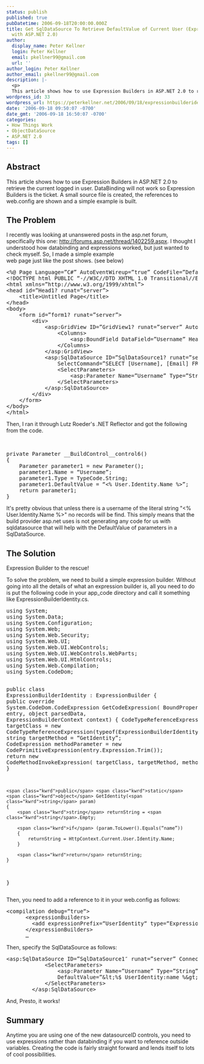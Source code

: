 ```yaml
---
status: publish
published: true
pubDatetime: 2006-09-18T20:00:00.000Z
title: Get SqlDataSource To Retrieve DefaultValue of Current User (ExpressionBuilder
  with ASP.NET 2.0)
author:
  display_name: Peter Kellner
  login: Peter Kellner
  email: pkellner99@gmail.com
  url: ''
author_login: Peter Kellner
author_email: pkellner99@gmail.com
description: |-
  <p>
  This article shows how to use Expression Builders in ASP.NET 2.0 to retrieve the current logged in user.  DataBinding will not work so Expression Builders is the ticket.  A small source file is created, the refernces to web.config are shown and a simple example is built.</p>
wordpress_id: 33
wordpress_url: https://peterkellner.net/2006/09/18/expressionbuilderidentity/
date: '2006-09-18 09:50:07 -0700'
date_gmt: '2006-09-18 16:50:07 -0700'
categories:
- How Things Work
- ObjectDataSource
- ASP.NET 2.0
tags: []
---
```

<h2>Abstract</h2>
<p>This article shows how to use Expression Builders in ASP.NET 2.0 to retrieve the current logged in user. DataBinding will not work so Expression Builders is the ticket. A small source file is created, the references to web.config are shown and a simple example is built.</p>
<h2>The Problem</h2>
<p>I recently was looking at unanswered posts in the asp.net forum, specifically this one: <a href="http://forums.asp.net/thread/1402259.aspx">http://forums.asp.net/thread/1402259.aspx</a>. I thought I     <br />understood how databinding and expressions worked, but just wanted to check myself. So, I made a simple example     <br />web page just like the post shows. (see below)</p>
<p> <!--more-->
<pre class="csharpcode"><span class="asp">&lt;%@ Page Language=”C#” AutoEventWireup=”true” CodeFile=”Default.aspx.cs” Inherits=”_Default” %&gt;</span>
<span class="kwrd">&lt;!</span><span class="html">DOCTYPE</span> <span class="attr">html</span> <span class="attr">PUBLIC</span> “<span class="attr">-</span>//<span class="attr">W3C</span>//<span class="attr">DTD</span> <span class="attr">XHTML</span> <span class="attr">1</span>.<span class="attr">0</span> <span class="attr">Transitional</span>//<span class="attr">EN</span>” “<span class="attr">http:</span>//<span class="attr">www</span>.<span class="attr">w3</span>.<span class="attr">org</span>/<span class="attr">TR</span>/<span class="attr">xhtml1</span>/<span class="attr">DTD</span>/<span class="attr">xhtml1-transitional</span>.<span class="attr">dtd</span>”<span class="kwrd">&gt;</span>
<span class="kwrd">&lt;</span><span class="html">html</span> <span class="attr">xmlns</span>=”<span class="attr">http:</span>//<span class="attr">www</span>.<span class="attr">w3</span>.<span class="attr">org</span>/<span class="attr">1999</span>/<span class="attr">xhtml</span>”<span class="kwrd">&gt;</span>
<span class="kwrd">&lt;</span><span class="html">head</span> <span class="attr">id</span>=”<span class="attr">Head1</span>? <span class="attr">runat</span>=”<span class="attr">server</span>”<span class="kwrd">&gt;</span>
    <span class="kwrd">&lt;</span><span class="html">title</span><span class="kwrd">&gt;</span>Untitled Page<span class="kwrd">&lt;/</span><span class="html">title</span><span class="kwrd">&gt;</span>
<span class="kwrd">&lt;/</span><span class="html">head</span><span class="kwrd">&gt;</span>
<span class="kwrd">&lt;</span><span class="html">body</span><span class="kwrd">&gt;</span>
    <span class="kwrd">&lt;</span><span class="html">form</span> <span class="attr">id</span>=”<span class="attr">form1</span>? <span class="attr">runat</span>=”<span class="attr">server</span>”<span class="kwrd">&gt;</span>
        <span class="kwrd">&lt;</span><span class="html">div</span><span class="kwrd">&gt;</span>
            <span class="kwrd">&lt;</span><span class="html">asp:GridView</span> <span class="attr">ID</span>=”<span class="attr">GridView1</span>? <span class="attr">runat</span>=”<span class="attr">server</span>” <span class="attr">AutoGenerateColumns</span>=”<span class="attr">False</span>” <span class="attr">DataSourceID</span>=”<span class="attr">SqlDataSource1</span>?<span class="kwrd">&gt;</span>
                <span class="kwrd">&lt;</span><span class="html">Columns</span><span class="kwrd">&gt;</span>
                    <span class="kwrd">&lt;</span><span class="html">asp:BoundField</span> <span class="attr">DataField</span>=”<span class="attr">Username</span>” <span class="attr">HeaderText</span>=”<span class="attr">Username</span>” <span class="attr">SortExpression</span>=”<span class="attr">Username</span>” <span class="kwrd">/&gt;</span>
                <span class="kwrd">&lt;/</span><span class="html">Columns</span><span class="kwrd">&gt;</span>
            <span class="kwrd">&lt;/</span><span class="html">asp:GridView</span><span class="kwrd">&gt;</span>
            <span class="kwrd">&lt;</span><span class="html">asp:SqlDataSource</span> <span class="attr">ID</span>=”<span class="attr">SqlDataSource1</span>? <span class="attr">runat</span>=”<span class="attr">server</span>” <span class="attr">ConnectionString</span>=”&amp;<span class="attr">lt</span>;%$ <span class="attr">ConnectionStrings:CodeCampSV06</span> %&amp;<span class="attr">gt</span>;“
                <span class="attr">SelectCommand</span>=”<span class="attr">SELECT</span> [<span class="attr">Username</span>], [<span class="attr">Email</span>] <span class="attr">FROM</span> [<span class="attr">Attendees</span>] <span class="attr">WHERE</span> ([<span class="attr">Username</span>] = @<span class="attr">Username</span>)”<span class="kwrd">&gt;</span>
                <span class="kwrd">&lt;</span><span class="html">SelectParameters</span><span class="kwrd">&gt;</span>
                    <span class="kwrd">&lt;</span><span class="html">asp:Parameter</span> <span class="attr">Name</span>=”<span class="attr">Username</span>” <span class="attr">Type</span>=”<span class="attr">String</span>” <span class="attr">DefaultValue</span>=”&amp;<span class="attr">lt</span>;% <span class="attr">User</span>.<span class="attr">Identity</span>.<span class="attr">Name</span> %&amp;<span class="attr">gt</span>;“  <span class="kwrd">/&gt;</span>
                <span class="kwrd">&lt;/</span><span class="html">SelectParameters</span><span class="kwrd">&gt;</span>
            <span class="kwrd">&lt;/</span><span class="html">asp:SqlDataSource</span><span class="kwrd">&gt;</span>
        <span class="kwrd">&lt;/</span><span class="html">div</span><span class="kwrd">&gt;</span>
    <span class="kwrd">&lt;/</span><span class="html">form</span><span class="kwrd">&gt;</span>
<span class="kwrd">&lt;/</span><span class="html">body</span><span class="kwrd">&gt;</span>
<span class="kwrd">&lt;/</span><span class="html">html</span><span class="kwrd">&gt;</span></pre>
<p>Then, I ran it through Lutz Roeder's .NET Reflector and got the following from the code.</p>
<p><!-- code formatted by http://manoli.net/csharpformat/ --><br />
<style type="text/css">
<p>.csharpcode, .csharpcode pre<br />
{<br />
	font-size: small;<br />
	color: black;<br />
	font-family: consolas, "Courier New", courier, monospace;<br />
	background-color: #ffffff;<br />
	/*white-space: pre;*/<br />
}</p>
<p>.csharpcode pre { margin: 0em; }</p>
<p>.csharpcode .rem { color: #008000; }</p>
<p>.csharpcode .kwrd { color: #0000ff; }</p>
<p>.csharpcode .str { color: #006080; }</p>
<p>.csharpcode .op { color: #0000c0; }</p>
<p>.csharpcode .preproc { color: #cc6633; }</p>
<p>.csharpcode .asp { background-color: #ffff00; }</p>
<p>.csharpcode .html { color: #800000; }</p>
<p>.csharpcode .attr { color: #ff0000; }</p>
<p>.csharpcode .alt<br />
{<br />
	background-color: #f4f4f4;<br />
	width: 100%;<br />
	margin: 0em;<br />
}</p>
<p>.csharpcode .lnum { color: #606060; }</style>
<pre class="csharpcode"><span class="kwrd">private</span> Parameter __BuildControl__control6()
{
    Parameter parameter1 = <span class="kwrd">new</span> Parameter();
    parameter1.Name = “Username”;
    parameter1.Type = TypeCode.String;
    parameter1.DefaultValue = “&lt;% User.Identity.Name %&gt;”;
    <span class="kwrd">return</span> parameter1;
}</pre>
<p>It's pretty obvious that unless there is a username of the literal string &quot;&lt;% User.Identity.Name %&gt;&quot; no records will be find. This simply means that the build provider asp.net uses is not generating any code for us with sqldatasource that will help with the DefaultValue of parameters in a SqlDataSource.</p>
<h2>The Solution</h2>
<p>Expression Builder to the rescue!</p>
<p>To solve the problem, we need to build a simple expression builder. Without going into all the details of what an expression builder is, all you need to do is put the following code in your app_code directory and call it something like ExpressionBuilderIdentity.cs.</p>
<pre class="csharpcode"><span class="kwrd">using</span> System;
<span class="kwrd">using</span> System.Data;
<span class="kwrd">using</span> System.Configuration;
<span class="kwrd">using</span> System.Web;
<span class="kwrd">using</span> System.Web.Security;
<span class="kwrd">using</span> System.Web.UI;
<span class="kwrd">using</span> System.Web.UI.WebControls;
<span class="kwrd">using</span> System.Web.UI.WebControls.WebParts;
<span class="kwrd">using</span> System.Web.UI.HtmlControls;
<span class="kwrd">using</span> System.Web.Compilation;
<span class="kwrd">using</span> System.CodeDom;
 
<span class="kwrd">public</span> <span class="kwrd">class</span> ExpressionBuilderIdentity : ExpressionBuilder
{
    <span class="kwrd">public</span> <span class="kwrd">override</span> System.CodeDom.CodeExpression GetCodeExpression(
        BoundPropertyEntry entry, <span class="kwrd">object</span> parsedData, ExpressionBuilderContext context)
    {
        CodeTypeReferenceExpression targetClass =
            <span class="kwrd">new</span> CodeTypeReferenceExpression(<span class="kwrd">typeof</span>(ExpressionBuilderIdentity));
        <span class="kwrd">string</span> targetMethod = “GetIdentity”;
        CodeExpression methodParameter =
            <span class="kwrd">new</span> CodePrimitiveExpression(entry.Expression.Trim());
        <span class="kwrd">return</span> <span class="kwrd">new</span> CodeMethodInvokeExpression(
            targetClass, targetMethod, methodParameter);
    }
 
    <span class="kwrd">public</span> <span class="kwrd">static</span> <span class="kwrd">object</span> GetIdentity(<span class="kwrd">string</span> param)
    {
        <span class="kwrd">string</span> returnString = <span class="kwrd">string</span>.Empty;
 
        <span class="kwrd">if</span> (param.ToLower().Equals(“name”))
        {
            returnString = HttpContext.Current.User.Identity.Name;
        }
 
        <span class="kwrd">return</span> returnString;
    }
}</pre>
<p>Then, you need to add a reference to it in your web.config as follows:</p>
<pre class="csharpcode"><span class="kwrd">&lt;</span><span class="html">compilation</span> <span class="attr">debug</span>=“<span class="attr">true</span>“<span class="kwrd">&gt;</span>
      <span class="kwrd">&lt;</span><span class="html">expressionBuilders</span><span class="kwrd">&gt;</span>
        <span class="kwrd">&lt;</span><span class="html">add</span> <span class="attr">expressionPrefix</span>=“<span class="attr">UserIdentity</span>“ <span class="attr">type</span>=“<span class="attr">ExpressionBuilderIdentity</span>, <span class="attr">__code</span>“<span class="kwrd">/&gt;</span>
      <span class="kwrd">&lt;/</span><span class="html">expressionBuilders</span><span class="kwrd">&gt;</span>
      …</pre>
<p>Then, specify the SqlDataSource as follows:</p>
<pre class="csharpcode"><span class="kwrd">&lt;</span><span class="html">asp:SqlDataSource</span> <span class="attr">ID</span>=”<span class="attr">SqlDataSource1</span>″ <span class="attr">runat</span>=”<span class="attr">server</span>” <span class="attr">ConnectionString</span>=”&amp;<span class="attr">lt</span>;%$ <span class="attr">ConnectionStrings:CodeCampSV06</span> %&amp;<span class="attr">gt</span>;“ <span class="attr">SelectCommand</span>=”<span class="attr">SELECT</span> [<span class="attr">Username</span>], [<span class="attr">Email</span>] <span class="attr">FROM</span> [<span class="attr">Attendees</span>] <span class="attr">WHERE</span> ([<span class="attr">Username</span>] = @<span class="attr">Username</span>)”<span class="kwrd">&gt;</span>
            <span class="kwrd">&lt;</span><span class="html">SelectParameters</span><span class="kwrd">&gt;</span>
                <span class="kwrd">&lt;</span><span class="html">asp:Parameter</span> <span class="attr">Name</span>=”<span class="attr">Username</span>” <span class="attr">Type</span>=”<span class="attr">String</span>”
                <span class="attr">DefaultValue</span>=”&amp;<span class="attr">lt</span>;%$ <span class="attr">UserIdentity:name</span> %&amp;<span class="attr">gt</span>;“ <span class="kwrd">/&gt;</span>
            <span class="kwrd">&lt;/</span><span class="html">SelectParameters</span><span class="kwrd">&gt;</span>
        <span class="kwrd">&lt;/</span><span class="html">asp:SqlDataSource</span><span class="kwrd">&gt;</span></pre>
<p>And, Presto, it works!</p>
<h2>Summary</h2>
<p>Anytime you are using one of the new datasourceID controls, you need to use expressions rather than databinding if you want to reference outside variables. Creating the code is fairly straight forward and lends itself to lots of cool possibilities.</p>
